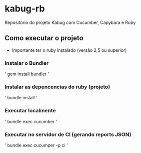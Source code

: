 # kabug-rb
Repositório do projeto Kabug com Cucumber, Capybara e Ruby

## Como executar o projeto

 * Importante ter o ruby instalado (versão 2,5 ou superior)
 
### Instalar o Bundler
'
gem install bundler
'

### Instalar as depencencias do ruby (projeto)
'
bundle install
'

### Executar localmente
'
bundle exec cucumber
'
### Executar no servidor de CI (gerando reports JSON)
'
bundle exec cucumper -p ci
'
